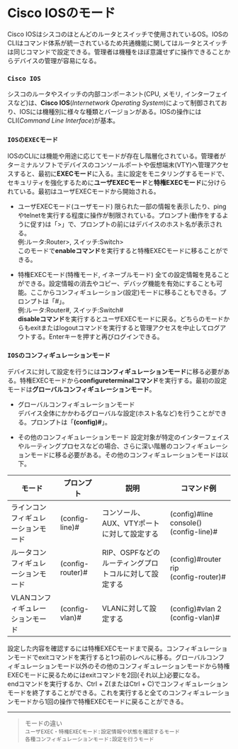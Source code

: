 # Cisco IOSのモード
Cisco IOSはシスコのほとんどのルータとスイッチで使用されているOS。IOSのCLIはコマンド体系が統一されているため共通機能に関してはルータとスイッチは同じコマンドで設定できる。管理者は機種をほぼ意識せずに操作できることからデバイスの管理が容易になる。

### `Cisco IOS`
シスコのルータやスイッチの内部コンポーネント(CPU, メモリ, インターフェイスなど)は、**Cisco IOS**(*Internetwork Operating System*)によって制御されており、IOSには機種別に様々な種類とバージョンがある。IOSの操作にはCLI(*Command Line Interface*)が基本。

### `IOSのEXECモード`
IOSのCLIには機能や用途に応じてモードが存在し階層化されている。管理者がターミナルソフトでデバイスのコンソールポートや仮想端末(VTY)へ管理アクセスすると、最初に**EXECモード**に入る。主に設定をモニタリングするモードで、セキュリティを強化するために**ユーザEXECモード**と**特権EXECモード**に分けられている。最初はユーザEXECモードから開始される。

- ユーザEXECモード(ユーザモード)
限られた一部の情報を表示したり、pingやtelnetを実行する程度に操作が制限されている。プロンプト(動作をするように促す)は「>」で、プロンプトの前にはデバイスのホスト名が表示される。  
例:ルータ:Router>, スイッチ:Switch>  
このモードで**enableコマンド**を実行すると特権EXECモードに移ることができる。

- 特権EXECモード(特権モード, イネーブルモード)
全ての設定情報を見ることができる。設定情報の消去やコピー、デバッグ機能を有効にすることも可能。ここからコンフィギュレーション(設定)モードに移ることもできる。プロンプトは「#」。  
例:ルータ:Router#, スイッチ:Switch#  
**disableコマンド**を実行するとユーザEXECモードに戻る。どちらのモードからもexitまたはlogoutコマンドを実行すると管理アクセスを中止してログアウトする。Enterキーを押すと再びログインできる。

### `IOSのコンフィギュレーションモード`
デバイスに対して設定を行うには**コンフィギュレーションモード**に移る必要がある。特権EXECモードから**configureterminalコマンド**を実行する。最初の設定モードは**グローバルコンフィギュレーションモード**。

- グローバルコンフィギュレーションモード  
デバイス全体にかかわるグローバルな設定(ホスト名など)を行うことができる。プロンプトは「**(config)#**」。

- その他のコンフィギュレーションモード
設定対象が特定のインターフェイスやルーティングプロセスなどの場合、さらに深い階層のコンフィギュレーションモードに移る必要がある。その他のコンフィギュレーションモードは以下。

|モード                       |プロンプト        |説明                                          |コマンド例                                 |
|----------------------------|----------------|---------------------------------------------|------------------------------------------|
|ラインコンフィギュレーションモード|(config-line)#  |コンソール、AUX、VTYポートに対して設定する         |(config)#line console()</br>(config-line)#|
|ルータコンフィギュレーションモード|(config-router)#|RIP、OSPFなどのルーティングプロトコルに対して設定する|(config)#router rip</br>(config-router)#  |
|VLANコンフィギュレーションモード |(config-vlan)#  |VLANに対して設定する                            |(config)#vlan 2</br>(config-vlan)#        |

設定した内容を確認するには特権EXECモードまで戻る。コンフィギュレーションモードでexitコマンドを実行すると1つ前のレベルに移る。グローバルコンフィギュレーションモード以外のその他のコンフィギュレーションモードから特権EXECモードに戻るためにはexitコマンドを2回(それ以上)必要になる。  
endコマンドを実行するか、Ctrl + Z(またはCtrl + C)でコンフィギュレーションモードを終了することができる。これを実行すると全てのコンフィギュレーションモードから1回の操作で特権EXECモードに戻ることができる。

---
> モードの違い  
> `ユーザEXEC・特権EXECモード:設定情報や状態を確認するモード`  
> `各種コンフィギュレーションモード:設定を行うモード`
